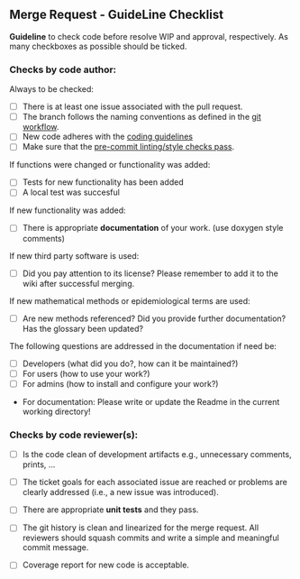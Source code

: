 ## Merge Request - GuideLine Checklist 

**Guideline** to check code before resolve WIP and approval, respectively.
As many checkboxes as possible should be ticked.

### Checks by code author:
Always to be checked:
* [ ] There is at least one issue associated with the pull request.
* [ ] The branch follows the naming conventions as defined in the [git workflow](git-workflow).
* [ ] New code adheres with the [coding guidelines](coding-guidelines)
* [ ] Make sure that the [pre-commit linting/style checks pass](https://github.com/DLR-SC/memilio/wiki).

If functions were changed or functionality was added:
* [ ] Tests for new functionality has been added
* [ ] A local test was succesful

If new functionality was added:
* [ ] There is appropriate **documentation** of your work. (use doxygen style comments)

If new third party software is used:
* [ ] Did you pay attention to its license? Please remember to add it to the wiki after successful merging.

If new mathematical methods or epidemiological terms are used:
* [ ] Are new methods referenced? Did you provide further documentation? Has the glossary been updated? 

The following questions are addressed in the documentation if need be: 
* [ ] Developers (what did you do?, how can it be maintained?)
* [ ] For users (how to use your work?)
* [ ] For admins (how to install and configure your work?)

* For documentation: Please write or update the Readme in the current working directory!

### Checks by code reviewer(s):
* [ ] Is the code clean of development artifacts e.g., unnecessary comments, prints, ...
* [ ] The ticket goals for each associated issue are reached or problems are clearly addressed (i.e., a new issue was introduced).
* [ ] There are appropriate **unit tests** and they pass.
* [ ] The git history is clean and linearized for the merge request. All reviewers should squash commits and write a simple and meaningful commit message.
* [ ] Coverage report for new code is acceptable. 

